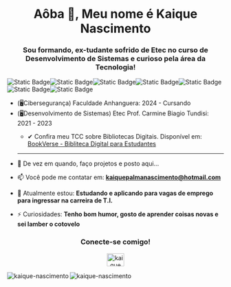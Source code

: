 <h1 align="center">Aôba 👋, Meu nome é Kaique Nascimento</h1>
<h3 align="center">Sou formando, ex-tudante sofrido de Etec no curso de Desenvolvimento de Sistemas e curioso pela área da Tecnologia!</h3>

![Static Badge](https://img.shields.io/badge/HTML-%23E34F26?style=for-the-badge&logo=html5&logoColor=black)![Static Badge](https://img.shields.io/badge/CSS-%231572B6?style=for-the-badge&logo=css3&logoColor=black)![Static Badge](https://img.shields.io/badge/-Bootstrap-%237952B3?style=for-the-badge&logo=bootstrap&logoColor=black&color=%237952B3)![Static Badge](https://img.shields.io/badge/Javascript-%23F7DF1E?style=for-the-badge&logo=javascript&logoColor=black)![Static Badge](https://img.shields.io/badge/PHP-%23777BB4?style=for-the-badge&logo=php&logoColor=black)![Static Badge](https://img.shields.io/badge/MySql-%234479A1?style=for-the-badge&logo=Mysql&logoColor=black)![Static Badge](https://img.shields.io/badge/PYTHON-%233776AB?style=for-the-badge&logo=python&logoColor=white)
<br><!-- 👨‍💻 Atualmente, estudando:
![Static Badge](https://img.shields.io/badge/-React--Native-black?style=for-the-badge&logo=react&logoColor=%2361DAFB)![Static Badge](https://img.shields.io/badge/Visual--Basic-%23512BD4?style=for-the-badge&logo=visualbasic)
-->

<ul>      <li> (🖥Cibersegurança) Faculdade Anhanguera: 2024 - Cursando</li>
<li>(🖥Desenvolvimento de Sistemas) Etec Prof. Carmine Biagio Tundisi: 2021 - 2023 </li> 
 

- ✔ Confira meu TCC sobre Bibliotecas Digitais. Disponível em: [BookVerse - Bibliteca Digital para Estudantes](https://github.com/Kaique-Nascimento/BookVerse-TCC)
  </ul>


 
     <hr>
 
 - 💼 De vez em quando, faço projetos e posto aqui...
   
- 📫 Você pode me contatar em: **kaiquepalmanascimento@hotmail.com**

- 📄 Atualmente estou: **Estudando e aplicando para vagas de emprego para ingressar na carreira de T.I.**

- ⚡ Curiosidades: **Tenho bom humor, gosto de aprender coisas novas e sei lamber o cotovelo**

<h3 align="center">Conecte-se comigo!</h3>
<p align="center">
<a href=https://www.linkedin.com/in/kaique-nascimento-41171723a target="_blank"><img align="center" src="https://raw.githubusercontent.com/rahuldkjain/github-profile-readme-generator/master/src/images/icons/Social/linked-in-alt.svg" alt="kaique nascimento" height="30" width="40" /></a>
</p>

 <img align="left" src="https://github-readme-stats.vercel.app/api/top-langs?username=kaique-nascimento&show_icons=true&title_color=4826f2&locale=en&layout=compact" alt="kaique-nascimento" />

<img align="left" src="https://github-readme-stats.vercel.app/api?username=kaique-nascimento&show_icons=true&title_color=4826f2&locale=en" alt="kaique-nascimento" />


